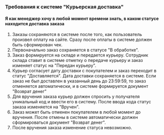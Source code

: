 ### Требования к системе "Курьерская доставка"

#### Я как менеджер хочу в любой момент времени знать, в каком статусе находится доставка заказа

1. Заказы сохраняются в системе после того, как пользователь произвел оплату на сайте. Сразу после оплаты в системе должен быть сформирован чек.
1. Первоначально заказ сохраняется в статусе "В обработке".
1. Заказ формируется на складе и передается курьеру. Сотрудник склада ставит в системе отметку о передаче курьеру и заказ изменяет статус на "Передан курьеру".
1. Курьер согласует дату доставки с покупателем и заказ переходит в статус "Доставляется". Дата доставки сохраняется в системе. Если заказ не был доставлен в указанный день до 23:59:59, то заказ отменяется автоматически, и в системе формируется документ "Возврат денег" 
1. Для вручения заказа курьер должен спросить у получателя уникальный код и ввести его в систему. После ввода кода статус заказа изменяется на "Вручен".
1. Заказ может быть отменен покупателем в любой момент до вручения. После отмены в системе автоматически должен сформироваться документ "Возврат денег".
1. После вручения заказа изменение статуса невозможно.

